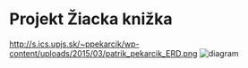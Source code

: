 # Projekt Žiacka knižka
http://s.ics.upjs.sk/~ppekarcik/wp-content/uploads/2015/03/patrik_pekarcik_ERD.png
![diagram](http://s.ics.upjs.sk/~ppekarcik/wp-content/uploads/2015/03/patrik_pekarcik_ERD.png "alternative")
